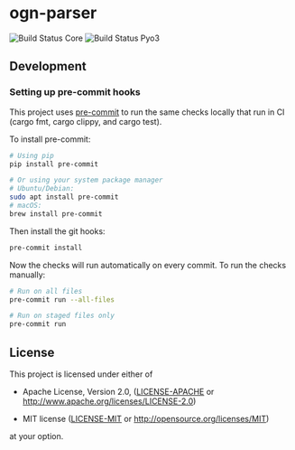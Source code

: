 
ogn-parser
==============================================================================

![Build Status Core](https://github.com/Meisterschueler/ogn-parser-rs/actions/workflows/core.yaml/badge.svg)
![Build Status Pyo3](https://github.com/Meisterschueler/ogn-parser-rs/actions/workflows/pyo3.yaml/badge.svg)

Development
------------------------------------------------------------------------------

### Setting up pre-commit hooks

This project uses [pre-commit](https://pre-commit.com/) to run the same checks locally that run in CI (cargo fmt, cargo clippy, and cargo test).

To install pre-commit:

```bash
# Using pip
pip install pre-commit

# Or using your system package manager
# Ubuntu/Debian:
sudo apt install pre-commit
# macOS:
brew install pre-commit
```

Then install the git hooks:

```bash
pre-commit install
```

Now the checks will run automatically on every commit. To run the checks manually:

```bash
# Run on all files
pre-commit run --all-files

# Run on staged files only
pre-commit run
```

License
------------------------------------------------------------------------------

This project is licensed under either of

 - Apache License, Version 2.0, ([LICENSE-APACHE](LICENSE-APACHE) or
   <http://www.apache.org/licenses/LICENSE-2.0>)

 - MIT license ([LICENSE-MIT](LICENSE-MIT) or
   <http://opensource.org/licenses/MIT>)

at your option.
